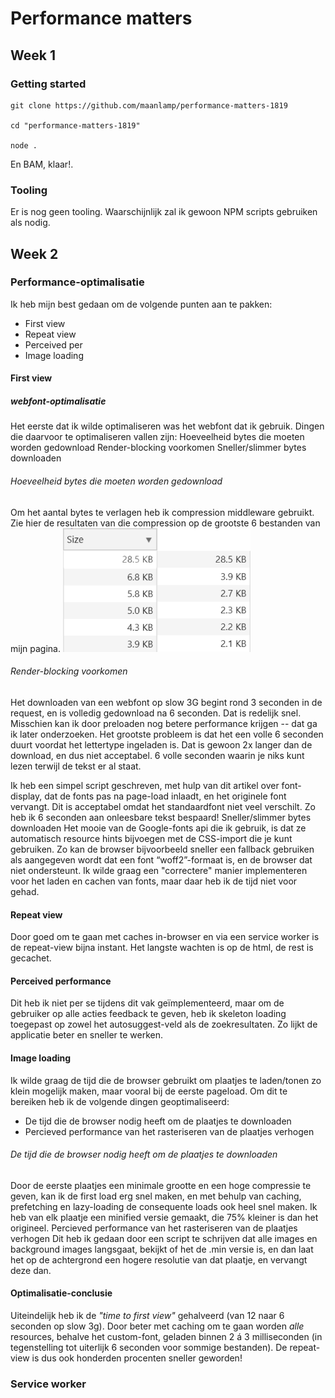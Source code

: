 # Performance matters

## Week 1
### Getting started
```shell
git clone https://github.com/maanlamp/performance-matters-1819

cd "performance-matters-1819"

node .
```

En BAM, klaar!.

### Tooling
Er is nog geen tooling. Waarschijnlijk zal ik gewoon NPM scripts gebruiken als nodig.

## Week 2
### Performance-optimalisatie
Ik heb mijn best gedaan om de volgende punten aan te pakken:
- First view
- Repeat view
- Perceived per
- Image loading

#### First view
##### webfont-optimalisatie
Het eerste dat ik wilde optimaliseren was het webfont dat ik gebruik. Dingen die daarvoor te optimaliseren vallen zijn:
Hoeveelheid bytes die moeten worden gedownload
Render-blocking voorkomen
Sneller/slimmer bytes downloaden

###### Hoeveelheid bytes die moeten worden gedownload
Om het aantal bytes te verlagen heb ik compression middleware gebruikt. Zie hier de resultaten van die compression op de grootste 6 bestanden van mijn pagina.
<img width="300" alt="Resultaten van compression" src="compression_results.png"/>

###### Render-blocking voorkomen
Het downloaden van een webfont op slow 3G begint rond 3 seconden in de request, en is volledig gedownload na 6 seconden. Dat is redelijk snel. Misschien kan ik door preloaden nog betere performance krijgen -- dat ga ik later onderzoeken. Het grootste probleem is dat het een volle 6 seconden duurt voordat het lettertype ingeladen is. Dat is gewoon 2x langer dan de download, en dus niet acceptabel. 6 volle seconden waarin je niks kunt lezen terwijl de tekst er al staat.

Ik heb een simpel script geschreven, met hulp van dit artikel over font-display, dat de fonts pas na page-load inlaadt, en het originele font vervangt. Dit is acceptabel omdat het standaardfont niet veel verschilt. Zo heb ik 6 seconden aan onleesbare tekst bespaard!
Sneller/slimmer bytes downloaden
Het mooie van de Google-fonts api die ik gebruik, is dat ze automatisch resource hints bijvoegen met de CSS-import die je kunt gebruiken. Zo kan de browser bijvoorbeeld sneller een fallback gebruiken als aangegeven wordt dat een font “woff2”-formaat is, en de browser dat niet ondersteunt. Ik wilde graag een "correctere" manier implementeren voor het laden en cachen van fonts, maar daar heb ik de tijd niet voor gehad.

#### Repeat view
Door goed om te gaan met caches in-browser en via een service worker is de repeat-view bijna instant. Het langste wachten is op de html, de rest is gecachet.

#### Perceived performance
Dit heb ik niet per se tijdens dit vak geïmplementeerd, maar om de gebruiker op alle acties feedback te geven, heb ik skeleton loading toegepast op zowel het autosuggest-veld als de zoekresultaten. Zo lijkt de applicatie beter en sneller te werken.

#### Image loading
Ik wilde graag de tijd die de browser gebruikt om plaatjes te laden/tonen zo klein mogelijk maken, maar vooral bij de eerste pageload. Om dit te bereiken heb ik de volgende dingen geoptimaliseerd:
- De tijd die de browser nodig heeft om de plaatjes te downloaden
- Percieved performance van het rasteriseren van de plaatjes verhogen

###### De tijd die de browser nodig heeft om de plaatjes te downloaden
Door de eerste plaatjes een minimale grootte en een hoge compressie te geven, kan ik de first load erg snel maken, en met behulp van caching, prefetching en lazy-loading de consequente loads ook heel snel maken. Ik heb van elk plaatje een minified versie gemaakt, die 75% kleiner is dan het origineel.
Percieved performance van het rasteriseren van de plaatjes verhogen
Dit heb ik gedaan door een script te schrijven dat alle images en background images langsgaat, bekijkt of het de .min versie is, en dan laat het op de achtergrond een hogere resolutie van dat plaatje, en vervangt deze dan.

#### Optimalisatie-conclusie
Uiteindelijk heb ik de _"time to first view"_ gehalveerd (van 12 naar 6 seconden op slow 3g). Door beter met caching om te gaan worden _alle_ resources, behalve het custom-font, geladen binnen 2 á 3 milliseconden (in tegenstelling tot uiterlijk 6 seconden voor sommige bestanden). De repeat-view is dus ook honderden procenten sneller geworden!

### Service worker
